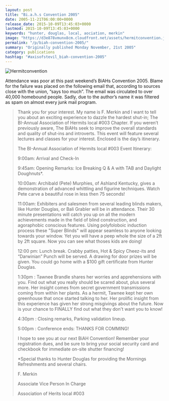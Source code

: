 ```yaml
---
layout: post
title: "Bi.a.h.s Convention 2005"
date: 2005-11-21T06:00:00+0000
release_date: 2015-10-09T13:45:03+0000
lastmod: 2015-10-09T13:45:03+0000
keywords: "hunter, douglas, local, aociation, merkin"
image: "https://d3e878vmunx8cm.cloudfront.net/assets/hermitconvention.jpg"
permalink: "/p/biah-convention-2005/"
summary: "Originally published Monday November, 21st 2005"
category: publications
hashtag: "#axisofstevil_biah-convention-2005"
---
```


[id_1]: https://d3e878vmunx8cm.cloudfront.net/assets/hermitconvention.jpg "Hermitconvention"
![Hermitconvention][id_1]

Attendance was poor at this past weekend’s BiAHs Convention 2005. Blame for the failure was placed on the following email that, according to sources close with the union, “says too much”. The email was circulated to over 40,000 homebound people. Sadly, due to the author’s name it was filtered as spam on almost every junk mail program.

> Thank you for your interest. My name is F. Merkin and I want to tell you about an exciting experience to dazzle the hardest shut-in; The BI-Annual Association of Hermits local #003 Chapter. If you weren’t previously aware, The BiAHs seek to improve the overall standards and quality of shut-ins and introverts. This event will feature several lectures and classes for your interest. Enclosed is the day’s itinerary.
> 
> The BI-Annual Association of Hermits local #003 
> Event Itinerary:
> 
> 9:00am: Arrival and Check-In
> 
> 9:45am: Opening Remarks: Ice Breaking Q & A with TAB and Daylight Doughnuts*.
> 
> 10:00am: Archibald (Pete) Murphies, of Ashland Kentucky, gives a demonstration of advanced whittling and figurine techniques. Watch Pete carve a beautiful rose in less then 75 seconds!
> 
> 11:00am: Exhibiters and salesmen from several leading blinds makers, like Hunter Douglas, or Bali Grabler will be in attendance. Their 30 minute presentations will catch you up on all the modern achievements made in the field of blind construction, and agoraphobic conscious features. Using polyfoloboic induction process these "Super Blinds" will appear seamless to anyone looking towards your window. Yet you will have a peep whole the size of a 2ft by 2ft square. Now you can see what thoses kids are doing!
> 
> 12:00 pm: Lunch break. Crabby patties, Hot & Spicy Cheez-its and “Darwinian” Punch will be served. A drawing for door prizes will be given. You could go home with a $100 gift certificate from Hunter Douglas.
> 
> 1:30pm : Tawnee Brandle shares her worries and apprehensions with you. Find out what you really should be scared about, plus several more. Her insight comes from secret government transmissions coming from within her plants. As a hermit, Tawnee kept her own greenhouse that once started talking to her. Her prolific insight from this experience has given her strong misgivings about the future. Now is your chance to FINALLY find out what they don't want you to know!
> 
> 4:30pm : Closing remarks, Parking validation lineup.
> 
> 5:00pm : Conference ends: THANKS FOR COMMING!
> 
> I hope to see you at our next BiAH Convention! Remember your registration dues, and be sure to bring your social security card and checkbook for immediate on-site shutter financing!
> 
> *Special thanks to Hunter Douglas for providing the Mornings Refreshments and several chairs.
> 
> F. Merkin
>
> Associate Vice Person In Charge
>
> Association of Herits local #003
